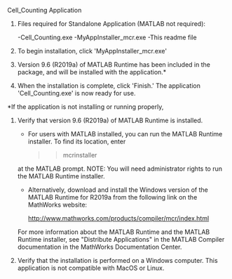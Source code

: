 Cell_Counting Application

1. Files required for Standalone Application (MATLAB not required):

	-Cell_Counting.exe
	-MyAppInstaller_mcr.exe 
	-This readme file 

2. To begin installation, click 'MyAppInstaller_mcr.exe'

3. Version 9.6 (R2019a) of MATLAB Runtime has been included in the package, and will be installed with the application.*

4. When the installation is complete, click 'Finish.' The application 'Cell_Counting.exe' is now ready for use.


*If the application is not installing or running properly, 

1. Verify that version 9.6 (R2019a) of MATLAB Runtime is installed.

	- For users with MATLAB installed, you can run the MATLAB Runtime installer.
	To find its location, enter
  
  	  >>mcrinstaller
      
	at the MATLAB prompt.
	NOTE: You will need administrator rights to run the MATLAB Runtime installer. 

	- Alternatively, download and install the Windows version of the MATLAB Runtime 		for R2019a from the following link on the MathWorks website:

    	http://www.mathworks.com/products/compiler/mcr/index.html
   
	For more information about the MATLAB Runtime and the MATLAB Runtime installer, 		see "Distribute Applications" in the MATLAB Compiler documentation in the 			MathWorks Documentation Center.

2. Verify that the installation is performed on a Windows computer. This application is not compatible with MacOS or Linux.
